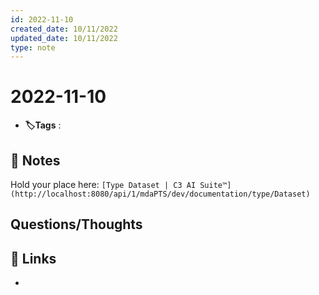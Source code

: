 ```yaml
---
id: 2022-11-10
created_date: 10/11/2022
updated_date: 10/11/2022
type: note
---
```


#  2022-11-10
- **🏷️Tags** :   
[ ](#anki-card)
## 📝 Notes

Hold your place here: `[Type Dataset | C3 AI Suite™](http://localhost:8080/api/1/mdaPTS/dev/documentation/type/Dataset)`




## Questions/Thoughts


## 🔗 Links
- 